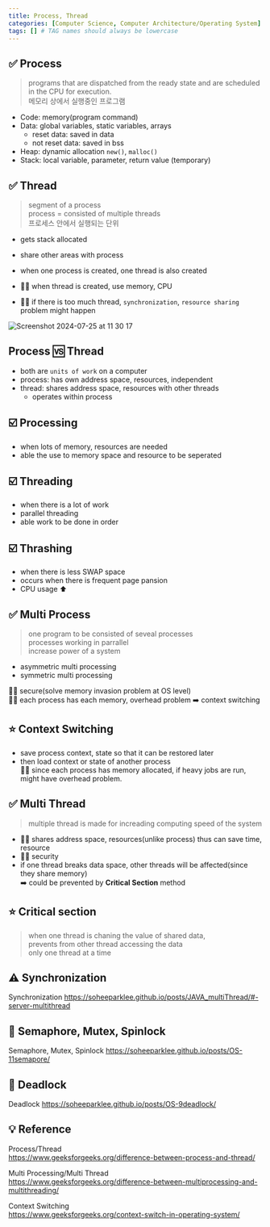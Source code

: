 ```yaml
---
title: Process, Thread
categories: [Computer Science, Computer Architecture/Operating System]
tags: [] # TAG names should always be lowercase
---
```


## ✅ Process

> programs that are dispatched from the ready state and are scheduled in the CPU for execution. <br>
> 메모리 상에서 실행중인 프로그램 <br>

- Code: memory(program command)
- Data: global variables, static variables, arrays
  - reset data: saved in data
  - not reset data: saved in bss
- Heap: dynamic allocation `new()`, `malloc()`
- Stack: local variable, parameter, return value (temporary)

## ✅ Thread

> segment of a process <br>
> process = consisted of multiple threads <br>
> 프로세스 안에서 실행되는 단위 <br>

- gets stack allocated
- share other areas with process
- when one process is created, one thread is also created

- 👎🏻 when thread is created, use memory, CPU
- 👎🏻 if there is too much thread, `synchronization`, `resource sharing` problem might happen

![Screenshot 2024-07-25 at 11 30 17](https://github.com/user-attachments/assets/d8edfbe9-69a3-4be7-adc3-8452410f2561)

## Process 🆚 Thread

- both are `units of work` on a computer
- process: has own address space, resources, independent
- thread: shares address space, resources with other threads
  - operates within process

## ☑️ Processing

- when lots of memory, resources are needed
- able the use to memory space and resource to be seperated

## ☑️ Threading

- when there is a lot of work
- parallel threading
- able work to be done in order

## ☑️ Thrashing

- when there is less SWAP space
- occurs when there is frequent page pansion
- CPU usage ⬆️

## ✅ Multi Process

> one program to be consisted of seveal processes <br>
> processes working in parrallel <br>
> increase power of a system <br>

- asymmetric multi processing
- symmetric multi processing

👍🏻 secure(solve memory invasion problem at OS level) <br>
👎🏻 each process has each memory, overhead problem ➡️ context switching <br>

## ⭐️ Context Switching

- save process context, state so that it can be restored later <br>
- then load context or state of another process <br>
  👍🏻 since each process has memory allocated, if heavy jobs are run, might have overhead problem. <br>

## ✅ Multi Thread

> multiple thread is made for increading computing speed of the system

- 👍🏻 shares address space, resources(unlike process) thus can save time, resource <br>
- 👎🏻 security <br>
- if one thread breaks data space, other threads will be affected(since they share memory) <br>
  ➡️ could be prevented by **Critical Section** method <br>

## ⭐️ Critical section

> when one thread is chaning the value of shared data, <br>
> prevents from other thread accessing the data <br>
> only one thread at a time <br>

## ⚠️ Synchronization

Synchronization <https://soheeparklee.github.io/posts/JAVA_multiThread/#-server-multithread> <br>

## 📌 Semaphore, Mutex, Spinlock

Semaphore, Mutex, Spinlock <https://soheeparklee.github.io/posts/OS-11semapore/> <br>

## 📌 Deadlock

Deadlock <https://soheeparklee.github.io/posts/OS-9deadlock/> <br>

## 💡 Reference

Process/Thread <br>
<https://www.geeksforgeeks.org/difference-between-process-and-thread/> <br>

Multi Processing/Multi Thread <br>
<https://www.geeksforgeeks.org/difference-between-multiprocessing-and-multithreading/> <br>

Context Switching <br>
<https://www.geeksforgeeks.org/context-switch-in-operating-system/> <br>
